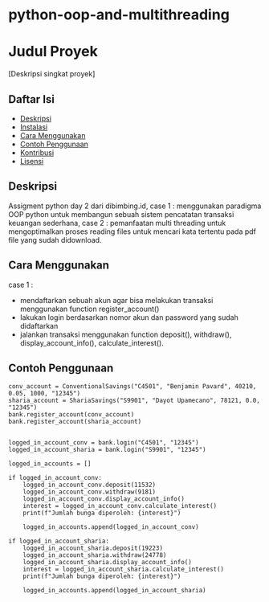 # python-oop-and-multithreading

# Judul Proyek

[Deskripsi singkat proyek]

## Daftar Isi

- [Deskripsi](#deskripsi)
- [Instalasi](#instalasi)
- [Cara Menggunakan](#cara-menggunakan)
- [Contoh Penggunaan](#contoh-penggunaan)
- [Kontribusi](#kontribusi)
- [Lisensi](#lisensi)

## Deskripsi

Assigment python day 2 dari dibimbing.id, case 1 : menggunakan paradigma OOP python untuk membangun sebuah sistem pencatatan transaksi keuangan sederhana, case 2 : pemanfaatan multi threading untuk mengoptimalkan proses reading files untuk mencari kata tertentu pada pdf file yang sudah didownload.

## Cara Menggunakan

case 1 :
- mendaftarkan sebuah akun agar bisa melakukan transaksi menggunakan function register_account()
- lakukan login berdasarkan nomor akun dan password yang sudah didaftarkan
- jalankan transaksi menggunakan function deposit(), withdraw(), display_account_info(), calculate_interest().

## Contoh Penggunaan

```
conv_account = ConventionalSavings("C4501", "Benjamin Pavard", 40210, 0.05, 1000, "12345")
sharia_account = ShariaSavings("S9901", "Dayot Upamecano", 78121, 0.0, "12345")
bank.register_account(conv_account)
bank.register_account(sharia_account)


logged_in_account_conv = bank.login("C4501", "12345")
logged_in_account_sharia = bank.login("S9901", "12345")

logged_in_accounts = []

if logged_in_account_conv:
    logged_in_account_conv.deposit(11532)
    logged_in_account_conv.withdraw(9181)
    logged_in_account_conv.display_account_info()
    interest = logged_in_account_conv.calculate_interest()
    print(f"Jumlah bunga diperoleh: {interest}")

    logged_in_accounts.append(logged_in_account_conv)

if logged_in_account_sharia:
    logged_in_account_sharia.deposit(19223)
    logged_in_account_sharia.withdraw(24778)
    logged_in_account_sharia.display_account_info()
    interest = logged_in_account_sharia.calculate_interest()
    print(f"Jumlah bunga diperoleh: {interest}")

    logged_in_accounts.append(logged_in_account_sharia)
```


